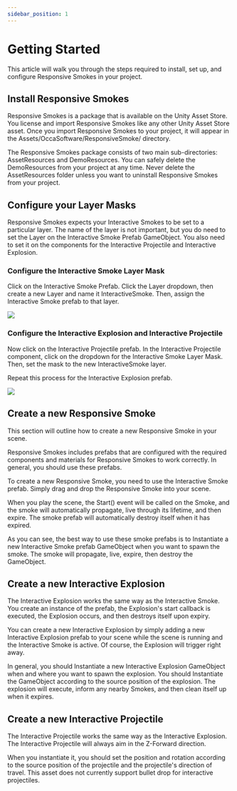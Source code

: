```yaml
---
sidebar_position: 1
---
```

Getting Started
=================================

This article will walk you through the steps required to install, set up, and configure Responsive Smokes in your project.

Install Responsive Smokes
-------------------------

Responsive Smokes is a package that is available on the Unity Asset Store. You license and import Responsive Smokes like any other Unity Asset Store asset. Once you import Responsive Smokes to your project, it will appear in the Assets/OccaSoftware/ResponsiveSmoke/ directory.

The Responsive Smokes package consists of two main sub-directories: AssetResources and DemoResources. You can safely delete the DemoResources from your project at any time. Never delete the AssetResources folder unless you want to uninstall Responsive Smokes from your project.

Configure your Layer Masks
--------------------------

Responsive Smokes expects your Interactive Smokes to be set to a particular layer. The name of the layer is not important, but you do need to set the Layer on the Interactive Smoke Prefab GameObject. You also need to set it on the components for the Interactive Projectile and Interactive Explosion.

### Configure the Interactive Smoke Layer Mask

Click on the Interactive Smoke Prefab. Click the Layer dropdown, then create a new Layer and name it InteractiveSmoke. Then, assign the Interactive Smoke prefab to that layer.

![](/img/responsive-smokes/getting-started/layer-mask-smoke.webp)

### Configure the Interactive Explosion and Interactive Projectile

Now click on the Interactive Projectile prefab. In the Interactive Projectile component, click on the dropdown for the Interactive Smoke Layer Mask. Then, set the mask to the new InteractiveSmoke layer.

Repeat this process for the Interactive Explosion prefab.

![](/img/responsive-smokes/getting-started/layer-mask-interactable.webp)

Create a new Responsive Smoke
-----------------------------

This section will outline how to create a new Responsive Smoke in your scene.

Responsive Smokes includes prefabs that are configured with the required components and materials for Responsive Smokes to work correctly. In general, you should use these prefabs.

To create a new Responsive Smoke, you need to use the Interactive Smoke prefab. Simply drag and drop the Responsive Smoke into your scene.

When you play the scene, the Start() event will be called on the Smoke, and the smoke will automatically propagate, live through its lifetime, and then expire. The smoke prefab will automatically destroy itself when it has expired.

As you can see, the best way to use these smoke prefabs is to Instantiate a new Interactive Smoke prefab GameObject when you want to spawn the smoke. The smoke will propagate, live, expire, then destroy the GameObject.

Create a new Interactive Explosion
----------------------------------

The Interactive Explosion works the same way as the Interactive Smoke. You create an instance of the prefab, the Explosion's start callback is executed, the Explosion occurs, and then destroys itself upon expiry.

You can create a new Interactive Explosion by simply adding a new Interactive Explosion prefab to your scene while the scene is running and the Interactive Smoke is active. Of course, the Explosion will trigger right away.

In general, you should Instantiate a new Interactive Explosion GameObject when and where you want to spawn the explosion. You should Instantiate the GameObject according to the source position of the explosion. The explosion will execute, inform any nearby Smokes, and then clean itself up when it expires.

Create a new Interactive Projectile
-----------------------------------

The Interactive Projectile works the same way as the Interactive Explosion. The Interactive Projectile will always aim in the Z-Forward direction.

When you instantiate it, you should set the position and rotation according to the source position of the projectile and the projectile's direction of travel. This asset does not currently support bullet drop for interactive projectiles.
